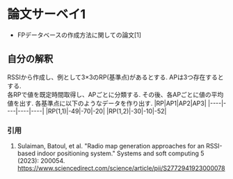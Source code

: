 # 論文サーベイ1
- FPデータベースの作成方法に関しての論文[1]

## 自分の解釈
RSSIから作成し、例として3×3のRP(基準点)があるとする. APは3つ存在するとする.      
各RPで値を既定時間取得し、APごとに分類する. その後、各APごとに値の平均値を出す.
各基準点に以下のようなデータを作り出す. 
|RP|AP1|AP2|AP3|
|----|----|----|----|
|RP(1,1)|-49|-70|-20|
|RP(1,2)|-30|-10|-52|


### 引用
1. Sulaiman, Batoul, et al. "Radio map generation approaches for an RSSI-based indoor positioning system." Systems and soft computing 5 (2023): 200054.
https://www.sciencedirect.com/science/article/pii/S2772941923000078
